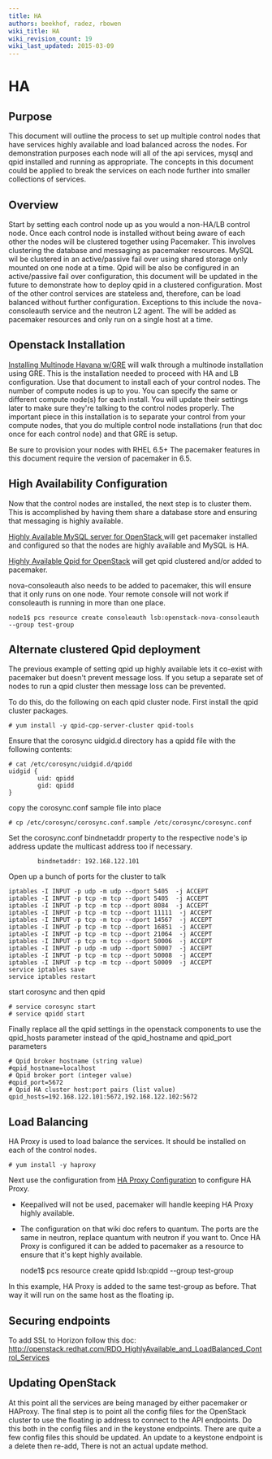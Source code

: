 ```yaml
---
title: HA
authors: beekhof, radez, rbowen
wiki_title: HA
wiki_revision_count: 19
wiki_last_updated: 2015-03-09
---
```


# HA

## Purpose

This document will outline the process to set up multiple control nodes that have services highly available and load balanced across the nodes. For demonstration purposes each node will all of the api services, mysql and qpid installed and running as appropriate. The concepts in this document could be applied to break the services on each node further into smaller collections of services.

## Overview

Start by setting each control node up as you would a non-HA/LB control node. Once each control node is installed without being aware of each other the nodes will be clustered together using Pacemaker. This involves clustering the database and messaging as pacemaker resources. MySQL wil be clustered in an active/passive fail over using shared storage only mounted on one node at a time. Qpid will be also be configured in an active/passive fail over configuration, this document will be updated in the future to demonstrate how to deploy qpid in a clustered configuration. Most of the other control services are stateless and, therefore, can be load balanced without further configuration. Exceptions to this include the nova-consoleauth service and the neutron L2 agent. The will be added as pacemaker resources and only run on a single host at a time.

## Openstack Installation

[ Installing Multinode Havana w/GRE](GettingStartedHavana_w_GRE) will walk through a multinode installation using GRE. This is the installation needed to proceed with HA and LB configuration. Use that document to install each of your control nodes. The number of compute nodes is up to you. You can specify the same or different compute node(s) for each install. You will update their settings later to make sure they're talking to the control nodes properly. The important piece in this installation is to separate your control from your compute nodes, that you do multiple control node installations (run that doc once for each control node) and that GRE is setup.

Be sure to provision your nodes with RHEL 6.5+
The pacemaker features in this document require the version of pacemaker in 6.5.

## High Availability Configuration

Now that the control nodes are installed, the next step is to cluster them. This is accomplished by having them share a database store and ensuring that messaging is highly available.

[ Highly Available MySQL server for OpenStack ](Highly_Available_MySQL_server_for_OpenStack) will get pacemaker installed and configured so that the nodes are highly available and MySQL is HA.

[ Highly Available Qpid for OpenStack](Highly_Available_Qpid_for_OpenStack) will get qpid clustered and/or added to pacemaker.

nova-consoleauth also needs to be added to pacemaker, this will ensure that it only runs on one node. Your remote console will not work if consoleauth is running in more than one place.

    node1$ pcs resource create consoleauth lsb:openstack-nova-consoleauth --group test-group

## Alternate clustered Qpid deployment

The previous example of setting qpid up highly available lets it co-exist with pacemaker but doesn't prevent message loss. If you setup a separate set of nodes to run a qpid cluster then message loss can be prevented.

To do this, do the following on each qpid cluster node. First install the qpid cluster packages.

    # yum install -y qpid-cpp-server-cluster qpid-tools

Ensure that the corosync uidgid.d directory has a qpidd file with the following contents:

    # cat /etc/corosync/uidgid.d/qpidd 
    uidgid {
            uid: qpidd
            gid: qpidd
    }

copy the corosync.conf sample file into place

    # cp /etc/corosync/corosync.conf.sample /etc/corosync/corosync.conf

Set the corosync.conf bindnetaddr property to the respective node's ip address
update the multicast address too if necessary.

            bindnetaddr: 192.168.122.101

Open up a bunch of ports for the cluster to talk

    iptables -I INPUT -p udp -m udp --dport 5405  -j ACCEPT
    iptables -I INPUT -p tcp -m tcp --dport 5405  -j ACCEPT
    iptables -I INPUT -p tcp -m tcp --dport 8084  -j ACCEPT
    iptables -I INPUT -p tcp -m tcp --dport 11111  -j ACCEPT
    iptables -I INPUT -p tcp -m tcp --dport 14567  -j ACCEPT
    iptables -I INPUT -p tcp -m tcp --dport 16851  -j ACCEPT
    iptables -I INPUT -p tcp -m tcp --dport 21064  -j ACCEPT
    iptables -I INPUT -p tcp -m tcp --dport 50006  -j ACCEPT
    iptables -I INPUT -p udp -m udp --dport 50007  -j ACCEPT
    iptables -I INPUT -p tcp -m tcp --dport 50008  -j ACCEPT
    iptables -I INPUT -p tcp -m tcp --dport 50009  -j ACCEPT
    service iptables save
    service iptables restart

start corosync and then qpid

    # service corosync start
    # service qpidd start

Finally replace all the qpid settings in the openstack components to use the qpid_hosts parameter instead of the qpid_hostname and qpid_port parameters

    # Qpid broker hostname (string value)
    #qpid_hostname=localhost
    # Qpid broker port (integer value)
    #qpid_port=5672
    # Qpid HA cluster host:port pairs (list value)
    qpid_hosts=192.168.122.101:5672,192.168.122.102:5672

## Load Balancing

HA Proxy is used to load balance the services. It should be installed on each of the control nodes.

    # yum install -y haproxy

Next use the configuration from [ HA Proxy Configuration](Load_Balance_OpenStack_API#HAProxy) to configure HA Proxy.
* Keepalived will not be used, pacemaker will handle keeping HA Proxy highly available.
* The configuration on that wiki doc refers to quantum. The ports are the same in neutron, replace quantum with neutron if you want to.
 Once HA Proxy is configured it can be added to pacemaker as a resource to ensure that it's kept highly available.

    node1$ pcs resource create qpidd lsb:qpidd --group test-group

In this example, HA Proxy is added to the same test-group as before. That way it will run on the same host as the floating ip.

## Securing endpoints

To add SSL to Horizon follow this doc:
<http://openstack.redhat.com/RDO_HighlyAvailable_and_LoadBalanced_Control_Services>

## Updating OpenStack

At this point all the services are being managed by either pacemaker or HAProxy. The final step is to point all the config files for the OpenStack cluster to use the floating ip address to connect to the API endpoints. Do this both in the config files and in the keystone endpoints. There are quite a few config files this should be updated. An update to a keystone endpoint is a delete then re-add, There is not an actual update method.
